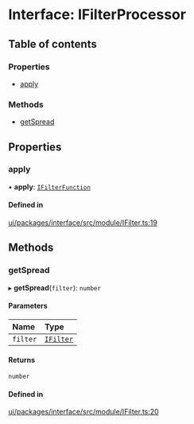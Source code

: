 # Interface: IFilterProcessor

## Table of contents

### Properties

- [apply](IFilterProcessor.md#apply)

### Methods

- [getSpread](IFilterProcessor.md#getspread)

## Properties

### apply

• **apply**: [`IFilterFunction`](IFilterFunction.md)

#### Defined in

[ui/packages/interface/src/module/IFilter.ts:19](https://github.com/leaferjs/leafer-ui/blob/e76fc82/packages/interface/src/module/IFilter.ts#L19)

## Methods

### getSpread

▸ **getSpread**(`filter`): `number`

#### Parameters

| Name | Type |
| :------ | :------ |
| `filter` | [`IFilter`](IFilter.md) |

#### Returns

`number`

#### Defined in

[ui/packages/interface/src/module/IFilter.ts:20](https://github.com/leaferjs/leafer-ui/blob/e76fc82/packages/interface/src/module/IFilter.ts#L20)
